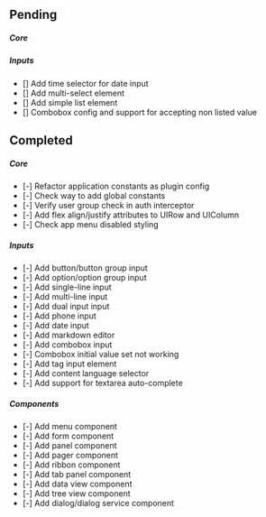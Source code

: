 Pending
-------

##### Core

##### Inputs

-	[] Add time selector for date input
-	[] Add multi-select element
-	[] Add simple list element
-	[] Combobox config and support for accepting non listed value

Completed
---------

##### Core

-	[-] Refactor application constants as plugin config
-	[-] Check way to add global constants
-	[-] Verify user group check in auth interceptor
-	[-] Add flex align/justify attributes to UIRow and UIColumn
-	[-] Check app menu disabled styling

##### Inputs

-	[-] Add button/button group input
-	[-] Add option/option group input
-	[-] Add single-line input
-	[-] Add multi-line input
-	[-] Add dual input input
-	[-] Add phone input
-	[-] Add date input
-	[-] Add markdown editor
-	[-] Add combobox input
-	[-] Combobox initial value set not working
-	[-] Add tag input element
-	[-] Add content language selector
-	[-] Add support for textarea auto-complete

##### Components

-	[-] Add menu component
-	[-] Add form component
-	[-] Add panel component
-	[-] Add pager component
-	[-] Add ribbon component
-	[-] Add tab panel component
-	[-] Add data view component
-	[-] Add tree view component
-	[-] Add dialog/dialog service component
